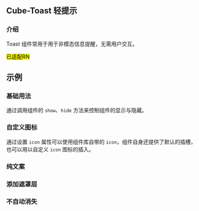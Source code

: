## Cube-Toast 轻提示

<card>

### 介绍

Toast 组件常用于用于非模态信息提醒，无需用户交互。


<mark>已适配RN</mark>

</card>

## 示例

<card>

### 基础用法

通过调用组件的 `show`、`hide` 方法来控制组件的显示与隐藏。
<!-- @example: toast-example -->

</card>

<!-- @theme: passenger -> start -->

<card>

### 自定义图标

通过设置 `icon` 属性可以使用组件库自带的 `icon`，组件自身还提供了默认的插槽，也可以用以自定义 `icon` 图标的插入。
<!-- @example: toast-with-self-defined-icon -->

</card>

<!-- @theme: passenger -> end -->


<!-- @theme: driver -> start -->

<card>

### 纯文案
<!-- @example: toast-text-only -> template -->

</card>

<card>

### 添加遮罩层
<!-- @example: toast-with-mask -> template -->

</card>

<card>

### 不自动消失
<!-- @example: toast-not-auto-close -> template -->

</card>

<!-- @theme: driver -> end -->
